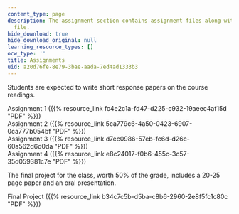 ```yaml
---
content_type: page
description: The assignment section contains assignment files along with final project
  file.
hide_download: true
hide_download_original: null
learning_resource_types: []
ocw_type: ''
title: Assignments
uid: a20d76fe-8e79-3bae-aada-7ed4ad1333b3
---
```


Students are expected to write short response papers on the course readings.

Assignment 1 ({{% resource_link fc4e2c1a-fd47-d225-c932-19aeec4af15d "PDF" %}})  
Assignment 2 ({{% resource_link 5ca779c6-4a50-0423-6907-0ca777b054bf "PDF" %}})  
Assignment 3 ({{% resource_link d7ec0986-57eb-fc6d-d26c-60a562d6d0da "PDF" %}})  
Assignment 4 ({{% resource_link e8c24017-f0b6-455c-3c57-35d059381c7e "PDF" %}})

The final project for the class, worth 50% of the grade, includes a 20-25 page paper and an oral presentation.

Final Project ({{% resource_link b34c7c5b-d5ba-c8b6-2960-2e8f5fc1c80c "PDF" %}})